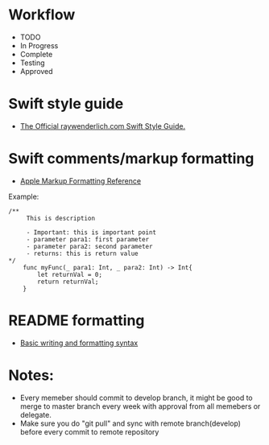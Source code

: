 # Workflow
 - TODO
 - In Progress
 - Complete
 - Testing
 - Approved
 
 
# Swift style guide
 - [The Official raywenderlich.com Swift Style Guide.](https://www.gitbook.com/book/opchen/swift-style-guide2/details)

# Swift comments/markup formatting
 - [Apple Markup Formatting Reference](https://developer.apple.com/library/content/documentation/Xcode/Reference/xcode_markup_formatting_ref/index.html#//apple_ref/doc/uid/TP40016497-CH2-SW1)
 
Example:
```
/**
     This is description
     
     - Important: this is important point
     - parameter para1: first parameter
     - parameter para2: second parameter
     - returns: this is return value
*/
    func myFunc(_ para1: Int, _ para2: Int) -> Int{
        let returnVal = 0;
        return returnVal;
    }
``` 
 
# README formatting
 - [Basic writing and formatting syntax](https://help.github.com/articles/basic-writing-and-formatting-syntax/)
 
# Notes:
 - Every memeber should commit to develop branch, it might be good to merge to master branch every week with approval from all memebers or delegate.
 - Make sure you do "git pull" and sync with remote branch(develop) before every commit to remote repository
